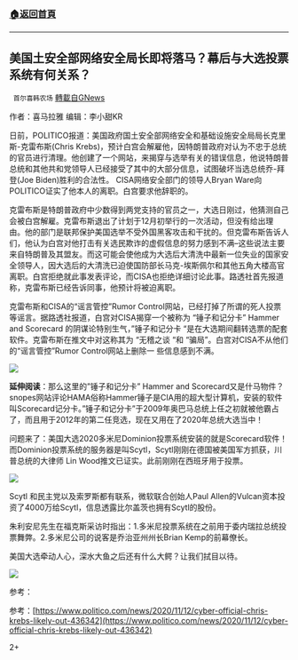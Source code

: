 ###  [:house:返回首頁](https://github.com/ourhimalayas/txt)
---

## 美国土安全部网络安全局长即将落马？幕后与大选投票系统有何关系？
` 首尔喜韩农场` [轉載自GNews](https://gnews.org/zh-hans/558577/)

作者：喜马拉雅 编辑：李小甜KR

日前，POLITICO报道：美国政府国土安全部网络安全和基础设施安全局局长克里斯-克雷布斯(Chris Krebs)，预计白宫会解雇他，因特朗普政府对认为不忠于总统的官员进行清理。他创建了一个网站，来揭穿与选举有关的错误信息，他说特朗普总统和其他共和党领导人已经接受了其中的大部分信息，试图破坏当选总统乔-拜登(Joe Biden)胜利的合法性。 CISA网络安全部门的领导人Bryan Ware向POLITICO证实了他本人的离职。白宫要求他辞职的。

克雷布斯是特朗普政府中少数得到两党支持的官员之一，大选日刚过，他猜测自己会被白宫解雇。克雷布斯退出了计划于12月初举行的一次活动，但没有给出理由。他的部门是联邦保护美国选举不受外国黑客攻击和干扰的。但克雷布斯告诉人们，他认为白宫对他打击有关选民欺诈的虚假信息的努力感到不满–这些说法主要来自特朗普及其盟友。而这可能会使他成为大选后大清洗中最新一位失业的国家安全领导人，因大选后的大清洗已迫使国防部长马克-埃斯佩尔和其他五角大楼高官离职。白宫拒绝就此事发表评论，而CISA也拒绝详细讨论此事。路透社首先报道称，克雷布斯已经告诉同事，他预计将被迫离职。

克雷布斯和CISA的“谣言管控”Rumor Control网站，已经打掉了所谓的死人投票等谣言。据路透社报道，白宫对CISA揭穿一个被称为 “锤子和记分卡” Hammer and Scorecard 的阴谋论特别生气，”锤子和记分卡 “是在大选期间翻转选票的配套软件。克雷布斯在推文中对这称其为 “无稽之谈 “和 “骗局”。白宫对CISA不从他们的“谣言管控”Rumor Control网站上删除一 些信息感到不满。

![]()![](https://gnews-media-offload.s3.amazonaws.com/wp-content/uploads/2020/11/14101554/%E5%9B%BE%E7%89%871-18.png)

**延伸阅读**：那么这里的”锤子和记分卡” Hammer and Scorecard又是什马物件？snopes网站评论HAMA俗称Hammer锤子是CIA用的超大型计算机，安装的软件叫Scorecard记分卡。”锤子和记分卡”于2009年奥巴马总统上任之初就被他霸占了，而且用于2012年的第二任竞选，现在又用在了2020年总统大选当中！

问题来了：美国大选2020多米尼Dominion投票系统安装的就是Scorecard软件！而Dominion投票系统的服务器是叫Scytl，Scytl刚刚在德国被美国军方抓获，川普总统的大律师 Lin Wood推文已证实。此前刚刚在西班牙用于投票。

![]()![](https://gnews-media-offload.s3.amazonaws.com/wp-content/uploads/2020/11/14101632/%E5%9B%BE%E7%89%8788.png)

Scytl 和民主党以及索罗斯都有联系，微软联合创始人Paul Allen的Vulcan资本投资了4000万给Scytl，信息透露比尔盖茨也拥有Scytl的股份。

朱利安尼先生在福克斯采访时指出：1.多米尼投票系统在之前用于委内瑞拉总统投票舞弊。2.多米尼公司的说客是乔治亚州州长Brian Kemp的前幕僚长。

美国大选牵动人心，深水大鱼之后还有什么大鳄？让我们拭目以待。

![]()![](https://gnews-media-offload.s3.amazonaws.com/wp-content/uploads/2020/11/14101827/%E5%9B%BE%E7%89%8766.png)

参考：

参考：[https://www.politico.com/news/2020/11/12/cyber-official-chris-krebs-likely-out-436342](https://www.politico.com/news/2020/11/12/cyber-official-chris-krebs-likely-out-436342)

2+
